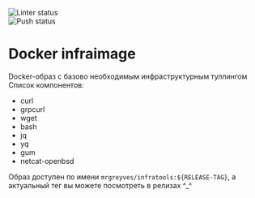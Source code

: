 ![Linter status](https://github.com/devops-not-burn/infratools/actions/workflows/lint.yaml/badge.svg)  
![Push status](https://github.com/devops-not-burn/infratools/actions/workflows/push.yaml/badge.svg)  

# Docker infraimage

Docker-образ с базово необходимым инфраструктурным туллингом  
Список компонентов:  

* curl
* grpcurl
* wget
* bash
* jq
* yq
* gum
* netcat-openbsd

Образ доступен по имени ```mrgreyves/infratools:${RELEASE-TAG}```, а актуальный тег вы можете посмотреть в релизах ^_^  

